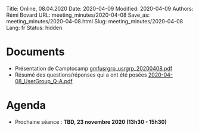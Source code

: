 Title: Online, 08.04.2020
Date: 2020-04-09
Modified: 2020-04-09
Authors: Rémi Bovard
URL: meeting_minutes/2020-04-08
Save_as: meeting_minutes/2020-04-08.html
Slug: meeting_minutes/2020-04-08
Lang: fr
Status: hidden

# Documents

* Présentation de Camptocamp [gmfusrgrp_usrgrp_20200408.pdf]({filename}/documents/meetings/2020-04-08/gmfusrgrp_usrgrp_20200408.pdf)
* Résumé des questions/réponses qui a ont été posées [2020-04-08_UserGroup_Q-A.pdf]({filename}/documents/meetings/2020-04-08/2020-04-08_UserGroup_Q-A.pdf)

# Agenda

* Prochaine séance : **TBD, 23 novembre 2020 (13h30 - 15h30)**
